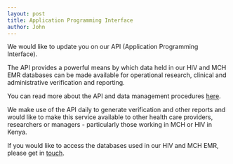 ```yaml
---
layout: post
title: Application Programming Interface
author: John
---
```


We would like to update you on our API (Application Programming Interface).

The API provides a powerful means by which data held in our HIV and MCH EMR databases can be made available for operational research, clinical and administrative verification and reporting.

You can read more about the API and data management procedures [here](/data).

We make use of the API daily to generate verification and other reports and would like to make this service available to other health care providers, researchers or managers - particularly those working in MCH or HIV in Kenya.

If you would like to access the databases used in our HIV and MCH EMR, please get in [touch](/contact).